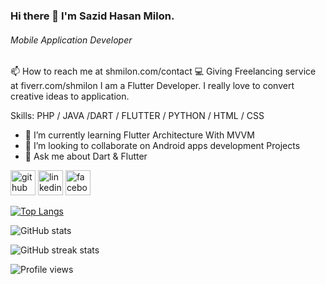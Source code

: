 ### Hi there 👋 I'm Sazid Hasan Milon.
###### Mobile Application Developer
📫 How to reach me at shmilon.com/contact
💻 Giving Freelancing service at fiverr.com/shmilon
I am a Flutter Developer. I really love to convert creative ideas to application.

Skills: PHP / JAVA /DART / FLUTTER / PYTHON / HTML / CSS

- 🌱 I’m currently learning Flutter Architecture With MVVM 
- 👯 I’m looking to collaborate on Android apps development Projects 
- 💬 Ask me about Dart & Flutter 


[<img src='https://cdn.jsdelivr.net/npm/simple-icons@3.0.1/icons/github.svg' alt='github' height='40'>](https://github.com/shmilon)  [<img src='https://cdn.jsdelivr.net/npm/simple-icons@3.0.1/icons/linkedin.svg' alt='linkedin' height='40'>](https://www.linkedin.com/shmilon/)  [<img src='https://cdn.jsdelivr.net/npm/simple-icons@3.0.1/icons/facebook.svg' alt='facebook' height='40'>](https://www.facebook.com/sazidhasanmilon)  

[![Top Langs](https://github-readme-stats.vercel.app/api/top-langs/?username=shmilon)](https://github.com/anuraghazra/github-readme-stats)

![GitHub stats](https://github-readme-stats.vercel.app/api?username=shmilon&show_icons=true)  

![GitHub streak stats](https://github-readme-streak-stats.herokuapp.com/?user=shmilon)  

![Profile views](https://gpvc.arturio.dev/shmilon) 
